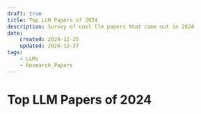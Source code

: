 ```yaml
---
draft: true
title: Top LLM Papers of 2024
description: Survey of cool llm papers that came out in 2024
date:
    created: 2024-12-25
    updated: 2024-12-27
tags:
    - LLMs
    - Research_Papers
---
```


# Top LLM Papers of 2024
<!-- more -->

